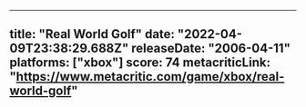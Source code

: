 
---
title: "Real World Golf"
date: "2022-04-09T23:38:29.688Z"
releaseDate: "2006-04-11"
platforms: ["xbox"]
score: 74
metacriticLink: "https://www.metacritic.com/game/xbox/real-world-golf"
---
